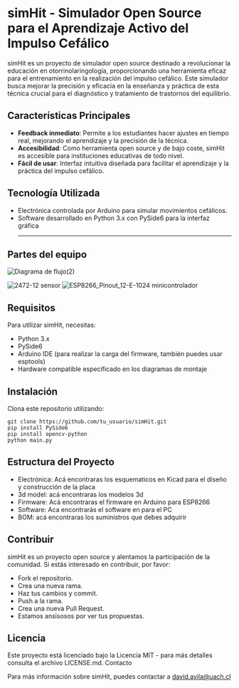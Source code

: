 # simHit - Simulador Open Source para el Aprendizaje Activo del Impulso Cefálico

simHit es un proyecto de simulador open source destinado a revolucionar la educación en otorrinolaringología, proporcionando una herramienta eficaz para el entrenamiento en la realización del impulso cefálico. Este simulador busca mejorar la precisión y eficacia en la enseñanza y práctica de esta técnica crucial para el diagnóstico y tratamiento de trastornos del equilibrio.

## Características Principales

- **Feedback inmediato**: Permite a los estudiantes hacer ajustes en tiempo real, mejorando el aprendizaje y la precisión de la técnica.
- **Accesibilidad**: Como herramienta open source y de bajo coste, simHit es accesible para instituciones educativas de todo nivel.
- **Fácil de usar**: Interfaz intuitiva diseñada para facilitar el aprendizaje y la práctica del impulso cefálico.

## Tecnología Utilizada

- Electrónica controlada por Arduino para simular movimientos cefálicos.
- Software desarrollado en Python 3.x con PySide6 para la interfaz gráfica
  ***
## Partes del equipo
  
  ![Diagrama de flujo(2)](https://github.com/grarmando/simHit/assets/163556012/8d4ab033-2eae-4ee6-925a-9c8e3f6d9708)
  
  ![2472-12](https://github.com/grarmando/simHit/assets/163556012/af7f4946-43f8-4cdb-88b7-9b7d2e243838) 
  sensor
![ESP8266_Pinout_12-E-1024](https://github.com/grarmando/simHit/assets/163556012/5fd8b787-6d6b-4442-b967-312faedc3fe6) 
minicontrolador


## Requisitos

Para utilizar simHit, necesitas:

- Python 3.x
- PySide6
- Arduino IDE (para realizar la carga del firmware, también puedes usar esptools)
- Hardware compatible especificado en los diagramas de montaje

## Instalación

Clona este repositorio utilizando:

```
git clone https://github.com/tu_usuario/simHit.git
pip install PySide6
pip install opencv-python
python main.py
```



## Estructura del Proyecto

- Electrónica: Acá encontraras los esquematicos en Kicad para el diseño y construcción de la placa
- 3d model: acá encontraras los modelos 3d
- Firmware: Acá encontraras el firmware en Arduino para ESP8266
- Software: Aca encontrarás el software en para el PC
- BOM: acá encontraras los suministros que debes adquirir



## Contribuir

simHit es un proyecto open source y alentamos la participación de la comunidad. Si estás interesado en contribuir, por favor:

- Fork el repositorio.
- Crea una nueva rama.
- Haz tus cambios y commit.
- Push a la rama.
- Crea una nueva Pull Request.
- Estamos ansisosos por ver tus propuestas.

## Licencia

Este proyecto está licenciado bajo la Licencia MIT - para más detalles consulta el archivo LICENSE.md.
Contacto

Para más información sobre simHit, puedes contactar a david.avila@uach.cl
